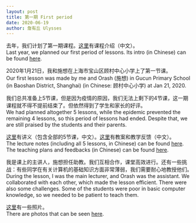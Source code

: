 ```yaml
---
layout: post
title: 第一期 First period
date: 2020-06-19
author: 詹有丘 Ulysses
---
```


去年，我们计划了第一期课程。[这里][intro]有课程介绍（中文）。<br/>
Last year, we planned our first period of lessons.
Its intro (in Chinese) can be found [here][intro].

2020年1月21日，我和施想在上海市宝山区顾村中心小学上了第一节课。<br/>
Our first lesson was made by me and Orash (施想)
in Gucun Primary School (in Baoshan District, Shanghai)
(in Chinese: 顾村中心小学) at Jan 21, 2020.

我们总共准备上5节课，但是因为疫情的原因，我们无法上剩下的4节课，这一期课程就不得不提前结束了。但依然得到了学生和家长的好评。<br/>
We had planned altogether 5 lessons,
while the epidemic prevented the remaining 4 lessons,
so this period of lessons had ended.
Despite that, we are still praised by the students and their parents.

[这里][lecture_notes]有讲义（包含全部的5节课，中文）。[这里][plan_feedbacks]有教案和教学反馈（中文）。<br/>
The lecture notes (including all 5 lessons, in Chinese)
can be found [here][lecture_notes].
The teaching plans and feedbacks (in Chinese) can be found [here][plan_feedbacks].

我是课上的主讲人，施想担任助教。我们互相合作，课堂高效进行。还有一些挑战：有些同学在有关计算机的基础知识方面非常薄弱，我们需要耐心地教授他们。<br/>
During the lesson, I was the main lecturer, and Orash was the assistant.
We collaborated with each other, which made the lesson efficient.
There were also some challenges. Some of the students were poor in basic computer knowledge,
so we needed to be patient to teach them.

[这里][photos]有一些照片。<br/>
There are photos that can be seen [here][photos].

[intro]: https://ulysseszh.github.io/hidden_posts/little_turings/20191212%E7%AC%AC%E4%B8%80%E6%9C%9F%E9%A1%BE%E6%9D%91%E4%B8%AD%E5%BF%83%E5%B0%8F%E5%AD%A6.pdf
[lecture_notes]: https://ulysseszh.github.io/hidden_posts/little_turings/%E7%AC%AC%E4%B8%80%E6%9C%9F%E8%AE%B2%E4%B9%89.pdf
[plan_feedbacks]: https://ulysseszh.github.io/hidden_posts/little_turings/%E7%AC%AC%E4%B8%80%E6%9C%9F%E6%95%99%E6%A1%88.ods
[photos]: https://ulysseszh.github.io/hidden_posts/little_turings/01.html

